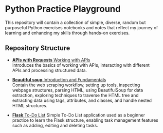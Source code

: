 # Python Practice Playground

This repository will contain a collection of simple, diverse, random but purposeful Python exercises notebooks and notes that reflect my journey of learning and enhancing my skills through hands-on exercises.

## Repository Structure
- [**APIs with Requests** Working with APIs](./APIswithRequests/README.md)  
  Introduces the basics of working with APIs, interacting with different APIs and processing structured data.

- [**Beautiful soup** Introduction and Fundamentals](./Beautifulsoup/README.md)  
  Contain the web scraping workflow, setting up tools, inspecting webpage structures, parsing HTML, using BeautifulSoup for data extraction, exploring techniques to traverse the HTML tree and extracting data using tags, attributes, and classes, and handle nested HTML structures.

- [**Flask** To-Do List](./To-DoApp/README.md)
 Simple To-Do List application used as a beginner practice to learn the Flask structure, enabling task management features such as adding, editing and deleting tasks.